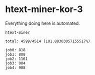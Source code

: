# htext-miner-kor-3

Everything doing here is automated.

```
htext-miner

total: 4599/4514 (101.88303057155517%)

job0: 818
job1: 808
job2: 1161
job3: 904
job4: 908
```